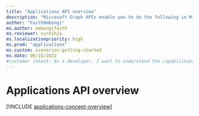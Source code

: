 ```yaml
---
title: "Applications API overview"
description: "Microsoft Graph APIs enable you to do the following in Microsoft Entra ID: application management, on-premises publishing, service principal management, and synchronization."
author: "FaithOmbongi"
ms.author: ombongifaith
ms.reviewer: sureshja
ms.localizationpriority: high
ms.prod: "applications"
ms.custom: scenarios:getting-started
ms.date: 06/15/2022
#customer intent: As a developer, I want to understand the capabilities available to manage a Microsoft Entra application programmatically using Microsoft Graph.
---
```


# Applications API overview

[!INCLUDE [applications-concept-overview](includes/applications-concept-overview.md)]
